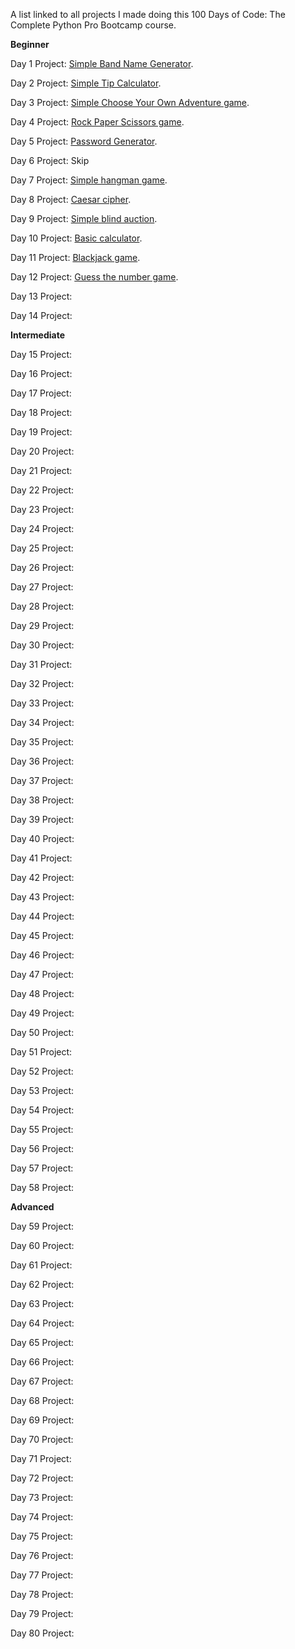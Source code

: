 A list linked to all projects I made doing this 100 Days of Code: The Complete Python Pro Bootcamp course.

**Beginner**

Day 1 Project: [Simple Band Name Generator](https://github.com/Bosaif39/Band-Name-Generator-Day-1-Project). 

Day 2 Project: [Simple Tip Calculator](https://github.com/Bosaif39/Tip-Calculator-Day-2-Project).

Day 3 Project: [Simple Choose Your Own Adventure game](https://github.com/Bosaif39/Treasure-Island-Day-3-Project).

Day 4 Project: [Rock Paper Scissors game](https://github.com/Bosaif39/Rock-Paper-Scissors-Day-4-Project).

Day 5 Project: [Password Generator](https://github.com/Bosaif39/Password-Generator-Day-5-Project).

Day 6 Project: Skip

Day 7 Project: [Simple hangman game](https://github.com/Bosaif39/Hangman-Day-7-Project).

Day 8 Project: [Caesar cipher](https://github.com/Bosaif39/Caesar-Cipher-Day-8-Project).

Day 9 Project: [Simple blind auction](https://github.com/Bosaif39/Blind-Auction-Day-9-Project).

Day 10 Project: [Basic calculator](https://github.com/Bosaif39/Basic-Calculator-Day-10-Project).

Day 11 Project: [Blackjack game](https://github.com/Bosaif39/Blackjack-Day-11-Project).

Day 12 Project: [Guess the number game](https://github.com/Bosaif39/Guess-The-Number-Game-Day-12-Project).

Day 13 Project:

Day 14 Project:

**Intermediate** 

Day 15 Project:

Day 16 Project:

Day 17 Project:

Day 18 Project:

Day 19 Project:

Day 20 Project:

Day 21 Project:

Day 22 Project:

Day 23 Project:

Day 24 Project:

Day 25 Project:

Day 26 Project:

Day 27 Project:

Day 28 Project:

Day 29 Project:

Day 30 Project:

Day 31 Project:

Day 32 Project:

Day 33 Project:

Day 34 Project:

Day 35 Project:

Day 36 Project:

Day 37 Project:

Day 38 Project:

Day 39 Project:

Day 40 Project:

Day 41 Project:

Day 42 Project:

Day 43 Project:

Day 44 Project:

Day 45 Project:

Day 46 Project:

Day 47 Project:

Day 48 Project:

Day 49 Project:

Day 50 Project:

Day 51 Project:

Day 52 Project:

Day 53 Project:

Day 54 Project:

Day 55 Project:

Day 56 Project:

Day 57 Project:

Day 58 Project:

**Advanced** 

Day 59 Project:

Day 60 Project:

Day 61 Project:

Day 62 Project:

Day 63 Project:

Day 64 Project:

Day 65 Project:

Day 66 Project:

Day 67 Project:

Day 68 Project:

Day 69 Project:

Day 70 Project:

Day 71 Project:

Day 72 Project:

Day 73 Project:

Day 74 Project:

Day 75 Project:

Day 76 Project:

Day 77 Project:

Day 78 Project:

Day 79 Project:

Day 80 Project:

